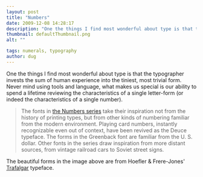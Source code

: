 ```yaml
---
layout: post
title: "Numbers"
date: 2009-12-08 14:28:17
description: "One the things I find most wonderful about type is that the typographer invests the sum of human experience into the tiniest, most trivial form. Never mind using tools and language, what makes us special is our ability to spend&#8230;"
thumbnail: defaultThumbnail.png
alt: ""

tags: numerals, typography
author: dug
---
```


<p>One the things I find most wonderful about type is that the typographer invests the sum of human experience into the tiniest, most trivial form. Never mind using tools and language, what makes us special is our ability to spend a lifetime reviewing the characteristics of a single letter-form (or indeed the characteristics of a single number).</p>

<blockquote><p>The fonts in <a href="http://typography.com/fonts/font_overview.php?productLineID=100018">the Numbers series</a> take their inspiration not from the history of printing types, but from other kinds of numbering familiar from the modern environment. Playing card numbers, instantly recognizable even out of context, have been revived as the Deuce typeface. The forms in the Greenback font are familiar from the U. S. dollar. Other fonts in the series draw inspiration from more distant sources, from vintage railroad cars to Soviet street signs.</p></blockquote>

<p>The beautiful forms in the image above are from Hoefler &amp; Frere-Jones' <a href="http://typography.com/fonts/font_inside.php?wipID=14&amp;productLineID=100018">Trafalgar</a> typeface.</p>
